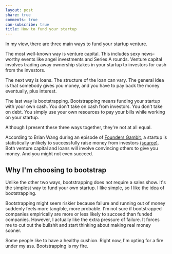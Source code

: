 ```yaml
---
layout: post
share: true
comments: true
can-subscribe: true
title: How to fund your startup
---
```


In my view, there are three main ways to fund your startup venture.

The most well-known way is venture capital.  This includes sexy news-worthy events like angel investments and Series A rounds.  Venture capital involves trading away ownership stakes in your startup to investors for cash from the investors.

The next way is loans.  The structure of the loan can vary.  The general idea is that somebody gives you money, and you have to pay back the money eventually, plus interest.

The last way is bootstrapping.  Bootstrapping means funding your startup with your own cash.  You don't take on cash from investors.  You don't take on debt.  You simply use your own resources to pay your bills while working on your startup.

Although I present these three ways together, they're not at all equal.

According to Brian Wang during an episode of <a href="http://www.foundersgambit.com/" target="_blank">Founders Gambit</a>, a startup is statistically unlikely to successfully raise money from investors <a href="http://youtu.be/s6Go-50La5Q?t=32m20s" target="_blank">(source)</a>.  Both venture capital and loans will involve convincing others to give you money.  And you might not even succeed.

## Why I'm choosing to bootstrap

Unlike the other two ways, bootstrapping does not require a sales show.  It's the simplest way to fund your own startup.  I like simple, so I like the idea of bootstrapping.

Bootstrapping might seem riskier because failure and running out of money suddenly feels more tangible, more probable.  I'm not sure if bootstrapped companies empirically are more or less likely to succeed than funded companies.  However, I actually like the extra pressure of failure.  It forces me to cut out the bullshit and start thinking about making real money sooner.

Some people like to have a healthy cushion.  Right now, I'm opting for a fire under my ass.  Bootstrapping is my fire.
